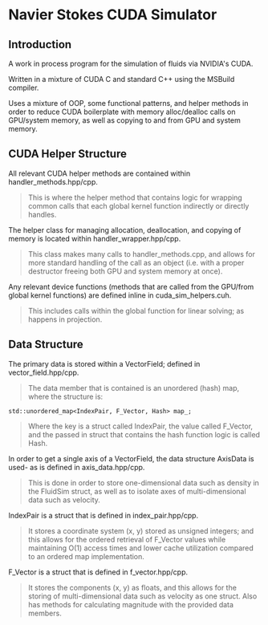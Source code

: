 # Navier Stokes CUDA Simulator

## Introduction

A work in process program for the simulation of fluids via NVIDIA's CUDA.

Written in a mixture of CUDA C and standard C++ using the MSBuild compiler.

Uses a mixture of OOP, some functional patterns, and helper methods in order to reduce CUDA boilerplate with memory alloc/dealloc calls on GPU/system memory, as well as copying to and from GPU and system memory.

## CUDA Helper Structure

All relevant CUDA helper methods are contained within handler_methods.hpp/cpp.
> This is where the helper method that contains logic for wrapping common calls that each global kernel function indirectly or directly handles.

The helper class for managing allocation, deallocation, and copying of memory is located within handler_wrapper.hpp/cpp.
> This class makes many calls to handler_methods.cpp, and allows for more standard handling of the call as an object (i.e. with a proper destructor freeing both GPU and system memory at once).

Any relevant device functions (methods that are called from the GPU/from global kernel functions) are defined inline in cuda_sim_helpers.cuh.
> This includes calls within the global function for linear solving; as happens in projection.

## Data Structure

The primary data is stored within a VectorField; defined in vector_field.hpp/cpp.
> The data member that is contained is an unordered (hash) map, where the structure is:

```cplusplus
std::unordered_map<IndexPair, F_Vector, Hash> map_;
```

> Where the key is a struct called IndexPair, the value called F_Vector, and the passed in struct that contains the hash function logic is called Hash.

In order to get a single axis of a VectorField, the data structure AxisData is used- as is defined in axis_data.hpp/cpp.
>This is done in order to store one-dimensional data such as density in the FluidSim struct, as well as to isolate axes of multi-dimensional data such as velocity.

IndexPair is a struct that is defined in index_pair.hpp/cpp.
> It stores a coordinate system (x, y) stored as unsigned integers; and this allows for the ordered retrieval of F_Vector values while maintaining O(1) access times and lower cache utilization compared to an ordered map implementation.

F_Vector is a struct that is defined in f_vector.hpp/cpp.
> It stores the components (x, y) as floats, and this allows for the storing of multi-dimensional data such as velocity as one struct. Also has methods for calculating magnitude with the provided data members.





